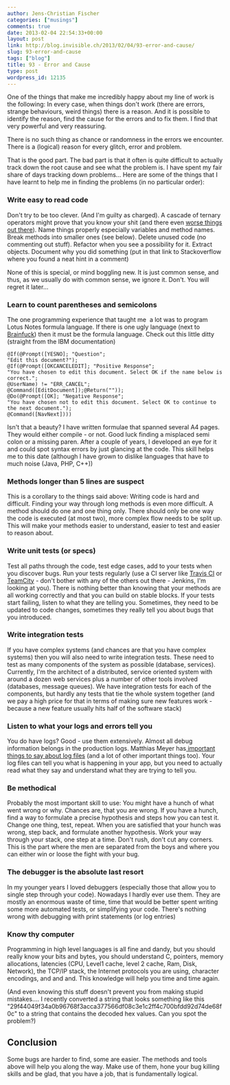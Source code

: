```yaml
---
author: Jens-Christian Fischer
categories: ["musings"]
comments: true
date: 2013-02-04 22:54:33+00:00
layout: post
link: http://blog.invisible.ch/2013/02/04/93-error-and-cause/
slug: 93-error-and-cause
tags: ["blog"]
title: 93 - Error and Cause
type: post
wordpress_id: 12135
---
```


One of the things that make me incredibly happy about my line of work is the following: In every case, when things don't work (there are errors, strange behaviours, weird things) there is a reason. And it is possible to identify the reason, find the cause for the errors and to fix them. I find that very powerful and very reassuring.

There is no such thing as chance or randomness in the errors we encounter. There is a (logical) reason for every glitch, error and problem.

That is the good part. The bad part is that it often is quite difficult to actually track down the root cause and see what the problem is. I have spent my fair share of days tracking down problems... Here are some of the things that I have learnt to help me in finding the problems (in no particular order):


### Write easy to read code


Don't try to be too clever. (And I'm guilty as charged). A cascade of ternary operators might prove that you know your shit (and there even [worse things out there](http://jeremywsherman.com/blog/2013/01/21/the-otherwise-operator/)). Name things properly especially variables and method names. Break methods into smaller ones (see below). Delete unused code (no commenting out stuff). Refactor when you see a possibility for it. Extract objects. Document why you did something (put in that link to Stackoverflow where you found a neat hint in a comment)

None of this is special, or mind boggling new. It is just common sense, and thus, as we usually do with common sense, we ignore it. Don't. You will regret it later...


### Learn to count parentheses and semicolons


The one programming experience that taught me  a lot was to program Lotus Notes formula language. If there is one ugly language (next to [Brainfuck](http://en.wikipedia.org/wiki/Brainfuck)) then it must be the formula language. Check out this little ditty (straight from the IBM documentation)

    
    @If(@Prompt([YESNO]; "Question";
    "Edit this document?");
    @If(@Prompt([OKCANCELEDIT]; "Positive Response";
    "You have chosen to edit this document. Select OK if the name below is correct.";
    @UserName) != "ERR_CANCEL";
    @Command([EditDocument]);@Return(""));
    @Do(@Prompt([OK]; "Negative Response";
    "You have chosen not to edit this document. Select OK to continue to the next document.");
    @Command([NavNext])))


Isn't that a beauty? I have written formulae that spanned several A4 pages. They would either compile - or not. Good luck finding a misplaced semi colon or a missing paren. After a couple of years, I developed an eye for it and could spot syntax errors by just glancing at the code. This skill helps me to this date (although I have grown to dislike languages that have to much noise (Java, PHP, C++))


### Methods longer than 5 lines are suspect


This is a corollary to the things said above: Writing code is hard and difficult. Finding your way through long methods is even more difficult. A method should do one and one thing only. There should only be one way the code is executed (at most two), more complex flow needs to be split up. This will make your methods easier to understand, easier to test and easier to reason about.


### Write unit tests (or specs)


Test all paths through the code, test edge cases, add to your tests when you discover bugs. Run your tests regularly (use a CI server like [Travis CI](https://travis-ci.org/) or [TeamCity](http://www.jetbrains.com/teamcity/) - don't bother with any of the others out there - Jenkins, I'm looking at you). There is nothing better than knowing that your methods are all working correctly and that you can build on stable blocks. If your tests start failing, listen to what they are telling you. Sometimes, they need to be updated to code changes, sometimes they really tell you about bugs that you introduced.


### Write integration tests


If you have complex systems (and chances are that you have complex systems) then you will also need to write integration tests. These need to test as many components of the system as possible (database, services). Currently, I'm the architect of a distributed, service oriented system with around a dozen web services plus a number of other tools involved (databases, message queues). We have integration tests for each of the components, but hardly any tests that tie the whole system together (and we pay a high price for that in terms of making sure new features work - because a new feature usually hits half of the software stack)


### Listen to what your logs and errors tell you


You do have logs? Good - use them extensively. Almost all debug information belongs in the production logs. Matthias Meyer has[ important things to say about log files](http://www.paperplanes.de/2011/7/25/web_operations_101_for_developers.html) (and a lot of other important things too). Your log files can tell you what is happening in your app, but you need to actually read what they say and understand what they are trying to tell you.


### Be methodical


Probably the most important skill to use: You might have a hunch of what went wrong or why. Chances are, that you are wrong. If you have a hunch, find a way to formulate a precise hypothesis and steps how you can test it. Change one thing, test, repeat. When you are satisfied that your hunch was wrong, step back, and formulate another hypothesis. Work your way through your stack, one step at a time. Don't rush, don't cut any corners. This is the part where the men are separated from the boys and where you can either win or loose the fight with your bug.


### The debugger is the absolute last resort


In my younger years I loved debuggers (especially those that allow you to single step through your code). Nowadays I hardly ever use them. They are mostly an enormous waste of time, time that would be better spent writing some more automated tests, or simplifying your code. There's nothing wrong with debugging with print statements (or log entries)


### Know thy computer


Programming in high level languages is all fine and dandy, but you should really know your bits and bytes, you should understand C, pointers, memory allocations, latencies (CPU, Level1 cache, level 2 cache, Ram, Disk, Network), the TCP/IP stack, the Internet protocols you are using, character encodings, and and and. This knowledge will help you time and time again.

(And even knowing this stuff doesn't prevent you from making stupid mistakes.... I recently converted a string that looks something like this "29f44049f34a0b96768f3acca377566df08c3e1c2ff4c700bfdd92d74de68f0c" to a string that contains the decoded hex values. Can you spot the problem?)




## Conclusion


Some bugs are harder to find, some are easier. The methods and tools above will help you along the way. Make use of them, hone your bug killing skills and be glad, that you have a job, that is fundamentally logical.




